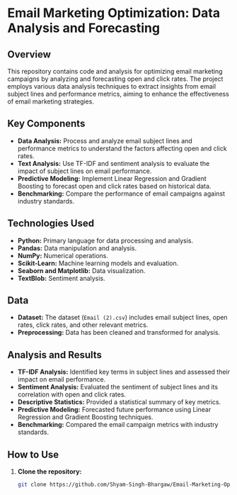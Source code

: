 # Email Marketing Optimization: Data Analysis and Forecasting

## Overview
This repository contains code and analysis for optimizing email marketing campaigns by analyzing and forecasting open and click rates. The project employs various data analysis techniques to extract insights from email subject lines and performance metrics, aiming to enhance the effectiveness of email marketing strategies.

## Key Components
- **Data Analysis:** Process and analyze email subject lines and performance metrics to understand the factors affecting open and click rates.
- **Text Analysis:** Use TF-IDF and sentiment analysis to evaluate the impact of subject lines on email performance.
- **Predictive Modeling:** Implement Linear Regression and Gradient Boosting to forecast open and click rates based on historical data.
- **Benchmarking:** Compare the performance of email campaigns against industry standards.

## Technologies Used
- **Python:** Primary language for data processing and analysis.
- **Pandas:** Data manipulation and analysis.
- **NumPy:** Numerical operations.
- **Scikit-Learn:** Machine learning models and evaluation.
- **Seaborn and Matplotlib:** Data visualization.
- **TextBlob:** Sentiment analysis.

## Data
- **Dataset:** The dataset (`Email (2).csv`) includes email subject lines, open rates, click rates, and other relevant metrics.
- **Preprocessing:** Data has been cleaned and transformed for analysis.

## Analysis and Results
- **TF-IDF Analysis:** Identified key terms in subject lines and assessed their impact on email performance.
- **Sentiment Analysis:** Evaluated the sentiment of subject lines and its correlation with open and click rates.
- **Descriptive Statistics:** Provided a statistical summary of key metrics.
- **Predictive Modeling:** Forecasted future performance using Linear Regression and Gradient Boosting techniques.
- **Benchmarking:** Compared the email campaign metrics with industry standards.

## How to Use
1. **Clone the repository:**
   ```bash
   git clone https://github.com/Shyam-Singh-Bhargaw/Email-Marketing-Optimization.git
